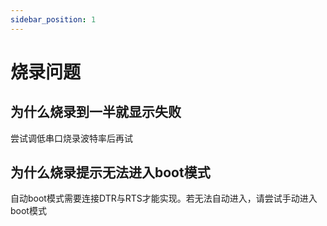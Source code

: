 ```yaml
---
sidebar_position: 1
---
```


# 烧录问题

## 为什么烧录到一半就显示失败

尝试调低串口烧录波特率后再试

## 为什么烧录提示无法进入boot模式

自动boot模式需要连接DTR与RTS才能实现。若无法自动进入，请尝试手动进入boot模式
